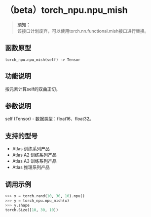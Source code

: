 # （beta）torch_npu.npu_mish

>**须知：**<br>
>该接口计划废弃，可以使用torch.nn.functional.mish接口进行替换。

## 函数原型

```
torch_npu.npu_mish(self) -> Tensor
```

## 功能说明

按元素计算self的双曲正切。

## 参数说明

self (Tensor) - 数据类型：float16、float32。

## 支持的型号

- <term>Atlas 训练系列产品</term>
- <term>Atlas A2 训练系列产品</term>
- <term>Atlas A3 训练系列产品</term>
- <term>Atlas 推理系列产品</term>

## 调用示例

```python
>>> x = torch.rand(10, 30, 10).npu()
>>> y = torch_npu.npu_mish(x)
>>> y.shape
torch.Size([10, 30, 10])
```

